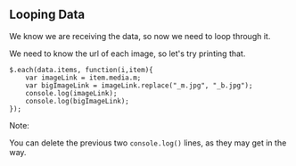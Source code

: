 ## Looping Data

We know we are receiving the data, so now we need to loop through it.

We need to know the url of each image, so let's try printing that.

    $.each(data.items, function(i,item){
        var imageLink = item.media.m;
        var bigImageLink = imageLink.replace("_m.jpg", "_b.jpg");
        console.log(imageLink);
        console.log(bigImageLink);
    });


Note:

You can delete the previous two `console.log()` lines, as they may get in the way.